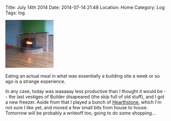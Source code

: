 Title: July 14th 2014
Date: 2014-07-14 21:48
Location: Home
Category: Log
Tags: log


<a href="/images/20140714-fire.jpg">![Feet up](/images/thumbs/thumbnail_square/20140714-fire.jpg)</a>

Eating an actual meal in what was essentially a building site a week or so ago is a strange experience.

In any case, today was waaaaay less productive than I thought it would be -- the last vestiges of Builder disapeared (the skip full of old stuff), and I got a new freezer. Aside from that I played a bunch of [Hearthstone], which I'm not sure I like yet, and moved a few small bits from house to house. Tomorrow will be probably a writeoff too, going to do some shopping...

  [Hearthstone]: http://us.battle.net/hearthstone/en/

